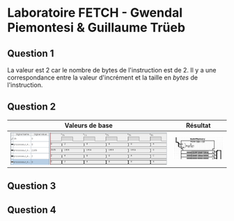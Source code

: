 # Laboratoire FETCH - Gwendal Piemontesi & Guillaume Trüeb

## Question 1
La valeur est 2 car le nombre de bytes de l'instruction est de 2. Il y a une correspondance entre la valeur d'incrément et la taille en *bytes* de l'instruction.

## Question 2
|Valeurs de base|Résultat|
|---|---|
|![](img/image.png)|![](img/image2.png)|

## Question 3

## Question 4
